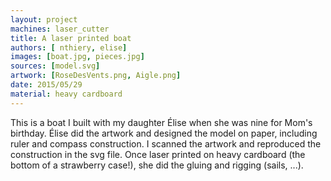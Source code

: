 ```yaml
---
layout: project
machines: laser_cutter
title: A laser printed boat
authors: [ nthiery, elise]
images: [boat.jpg, pieces.jpg]
sources: [model.svg]
artwork: [RoseDesVents.png, Aigle.png]
date: 2015/05/29
material: heavy cardboard
---
```


This is a boat I built with my daughter Élise when she was nine for
Mom's birthday. Élise did the artwork and designed the model on paper,
including ruler and compass construction. I scanned the artwork and
reproduced the construction in the svg file. Once laser printed on
heavy cardboard (the bottom of a strawberry case!), she did the gluing
and rigging (sails, ...).
